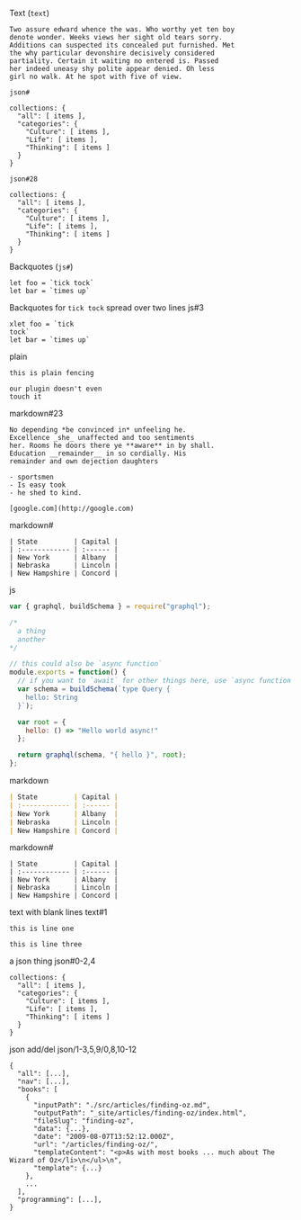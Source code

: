 <html lang="en">
  <head>
    <meta charset="utf-8">
    <meta name="viewport" content="width=device-width, initial-scale=1.0">
    <title></title>
    <link rel="stylesheet" href="../prism-theme.css">
    <link rel="stylesheet" href="../prism-line-numbers.css">
  </head>
  <body>

Text (`text`)

```text
Two assure edward whence the was. Who worthy yet ten boy
denote wonder. Weeks views her sight old tears sorry.
Additions can suspected its concealed put furnished. Met
the why particular devonshire decisively considered
partiality. Certain it waiting no entered is. Passed
her indeed uneasy shy polite appear denied. Oh less
girl no walk. At he spot with five of view.
```

`json#`

```json#
collections: {
  "all": [ items ],
  "categories": {
    "Culture": [ items ],
    "Life": [ items ],
    "Thinking": [ items ]
  }
}
```


`json#28`

```json#28
collections: {
  "all": [ items ],
  "categories": {
    "Culture": [ items ],
    "Life": [ items ],
    "Thinking": [ items ]
  }
}
```



Backquotes (`js#`)

```js#
let foo = `tick tock`
let bar = `times up`
```

Backquotes for `tick tock` spread over two lines js#3

```js#3
xlet foo = `tick
tock`
let bar = `times up`
```


plain

```
this is plain fencing

our plugin doesn't even
touch it
```



markdown#23

``` markdown#23
No depending *be convinced in* unfeeling he.
Excellence _she_ unaffected and too sentiments
her. Rooms he doors there ye **aware** in by shall.
Education __remainder__ in so cordially. His
remainder and own dejection daughters

- sportsmen
- Is easy took
- he shed to kind.

[google.com](http://google.com)

```

markdown#

``` markdown#
| State         | Capital |
| :------------ | :------ |
| New York      | Albany  |
| Nebraska      | Lincoln |
| New Hampshire | Concord |
```


js

``` js
var { graphql, buildSchema } = require("graphql");

/*
  a thing
  another
*/

// this could also be `async function`
module.exports = function() {
  // if you want to `await` for other things here, use `async function`
  var schema = buildSchema(`type Query {
    hello: String
  }`);

  var root = {
    hello: () => "Hello world async!"
  };

  return graphql(schema, "{ hello }", root);
};
```

markdown

``` markdown
| State         | Capital |
| :------------ | :------ |
| New York      | Albany  |
| Nebraska      | Lincoln |
| New Hampshire | Concord |
```

markdown#

``` markdown#
| State         | Capital |
| :------------ | :------ |
| New York      | Albany  |
| Nebraska      | Lincoln |
| New Hampshire | Concord |
```


text with blank lines text#1

``` text#1
this is line one

this is line three
```


a json thing json#0-2,4

``` json#0-2,4
collections: {
  "all": [ items ],
  "categories": {
    "Culture": [ items ],
    "Life": [ items ],
    "Thinking": [ items ]
  }
}
```

json add/del json/1-3,5,9/0,8,10-12

```json/1-3,5,9/0,8,10-12
{
  "all": [...],
  "nav": [...],
  "books": [
    {
      "inputPath": "./src/articles/finding-oz.md",
      "outputPath": "_site/articles/finding-oz/index.html",
      "fileSlug": "finding-oz",
      "data": {...},
      "date": "2009-08-07T13:52:12.000Z",
      "url": "/articles/finding-oz/",
      "templateContent": "<p>As with most books ... much about The Wizard of Oz</li>\n</ul>\n",
      "template": {...}
    },
    ...
  ],
  "programming": [...],
}
```
  </body>
</html>
